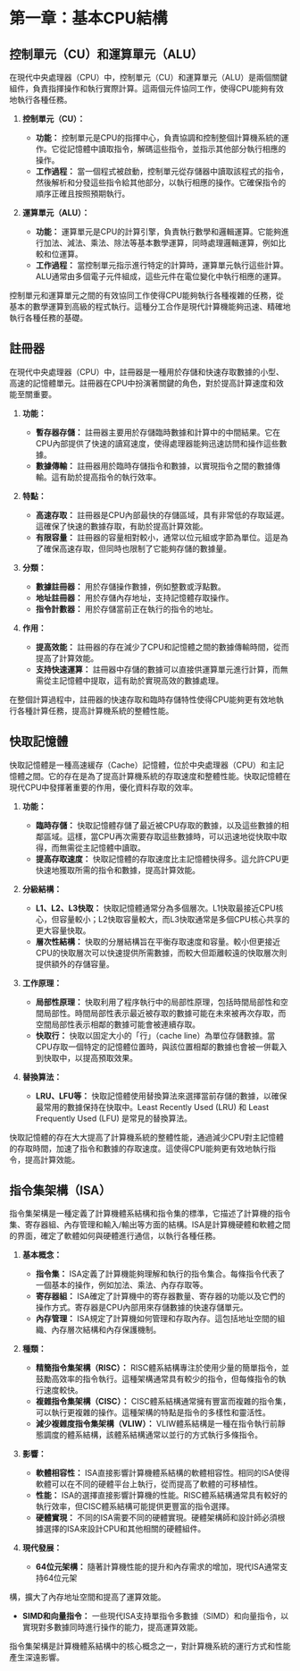 # 第一章：基本CPU結構

## 控制單元（CU）和運算單元（ALU）
在現代中央處理器（CPU）中，控制單元（CU）和運算單元（ALU）是兩個關鍵組件，負責指揮操作和執行實際計算。這兩個元件協同工作，使得CPU能夠有效地執行各種任務。

1. **控制單元（CU）：**
   - **功能：** 控制單元是CPU的指揮中心，負責協調和控制整個計算機系統的運作。它從記憶體中讀取指令，解碼這些指令，並指示其他部分執行相應的操作。
   - **工作過程：** 當一個程式被啟動，控制單元從存儲器中讀取該程式的指令，然後解析和分發這些指令給其他部分，以執行相應的操作。它確保指令的順序正確且按照預期執行。

2. **運算單元（ALU）：**
   - **功能：** 運算單元是CPU的計算引擎，負責執行數學和邏輯運算。它能夠進行加法、減法、乘法、除法等基本數學運算，同時處理邏輯運算，例如比較和位運算。
   - **工作過程：** 當控制單元指示進行特定的計算時，運算單元執行這些計算。ALU通常由多個電子元件組成，這些元件在電位變化中執行相應的運算。

控制單元和運算單元之間的有效協同工作使得CPU能夠執行各種複雜的任務，從基本的數學運算到高級的程式執行。這種分工合作是現代計算機能夠迅速、精確地執行各種任務的基礎。

## 註冊器
在現代中央處理器（CPU）中，註冊器是一種用於存儲和快速存取數據的小型、高速的記憶體單元。註冊器在CPU中扮演著關鍵的角色，對於提高計算速度和效能至關重要。

1. **功能：**
   - **暫存器存儲：** 註冊器主要用於存儲臨時數據和計算中的中間結果。它在CPU內部提供了快速的讀寫速度，使得處理器能夠迅速訪問和操作這些數據。
   - **數據傳輸：** 註冊器用於臨時存儲指令和數據，以實現指令之間的數據傳輸。這有助於提高指令的執行效率。

2. **特點：**
   - **高速存取：** 註冊器是CPU內部最快的存儲區域，具有非常低的存取延遲。這確保了快速的數據存取，有助於提高計算效能。
   - **有限容量：** 註冊器的容量相對較小，通常以位元組或字節為單位。這是為了確保高速存取，但同時也限制了它能夠存儲的數據量。

3. **分類：**
   - **數據註冊器：** 用於存儲操作數據，例如整數或浮點數。
   - **地址註冊器：** 用於存儲內存地址，支持記憶體存取操作。
   - **指令計數器：** 用於存儲當前正在執行的指令的地址。

4. **作用：**
   - **提高效能：** 註冊器的存在減少了CPU和記憶體之間的數據傳輸時間，從而提高了計算效能。
   - **支持快速運算：** 註冊器中存儲的數據可以直接供運算單元進行計算，而無需從主記憶體中提取，這有助於實現高效的數據處理。

在整個計算過程中，註冊器的快速存取和臨時存儲特性使得CPU能夠更有效地執行各種計算任務，提高計算機系統的整體性能。

## 快取記憶體
快取記憶體是一種高速緩存（Cache）記憶體，位於中央處理器（CPU）和主記憶體之間。它的存在是為了提高計算機系統的存取速度和整體性能。快取記憶體在現代CPU中發揮著重要的作用，優化資料存取的效率。

1. **功能：**
   - **臨時存儲：** 快取記憶體存儲了最近被CPU存取的數據，以及這些數據的相鄰區域。這樣，當CPU再次需要存取這些數據時，可以迅速地從快取中取得，而無需從主記憶體中讀取。
   - **提高存取速度：** 快取記憶體的存取速度比主記憶體快得多。這允許CPU更快速地獲取所需的指令和數據，提高計算效能。

2. **分級結構：**
   - **L1、L2、L3快取：** 快取記憶體通常分為多個層次。L1快取最接近CPU核心，但容量較小；L2快取容量較大，而L3快取通常是多個CPU核心共享的更大容量快取。
   - **層次性結構：** 快取的分層結構旨在平衡存取速度和容量。較小但更接近CPU的快取層次可以快速提供所需數據，而較大但距離較遠的快取層次則提供額外的存儲容量。

3. **工作原理：**
   - **局部性原理：** 快取利用了程序執行中的局部性原理，包括時間局部性和空間局部性。時間局部性表示最近被存取的數據可能在未來被再次存取，而空間局部性表示相鄰的數據可能會被連續存取。
   - **快取行：** 快取以固定大小的「行」（cache line）為單位存儲數據。當CPU存取一個特定的記憶體位置時，與該位置相鄰的數據也會被一併載入到快取中，以提高預取效果。

4. **替換算法：**
   - **LRU、LFU等：** 快取記憶體使用替換算法來選擇當前存儲的數據，以確保最常用的數據保持在快取中。Least Recently Used (LRU) 和 Least Frequently Used (LFU) 是常見的替換算法。

快取記憶體的存在大大提高了計算機系統的整體性能，通過減少CPU對主記憶體的存取時間，加速了指令和數據的存取速度。這使得CPU能夠更有效地執行指令，提高計算效能。

## 指令集架構（ISA）
指令集架構是一種定義了計算機體系結構和指令集的標準，它描述了計算機的指令集、寄存器組、內存管理和輸入/輸出等方面的結構。ISA是計算機硬體和軟體之間的界面，確定了軟體如何與硬體進行通信，以執行各種任務。

1. **基本概念：**
   - **指令集：** ISA定義了計算機能夠理解和執行的指令集合。每條指令代表了一個基本的操作，例如加法、乘法、內存存取等。
   - **寄存器組：** ISA確定了計算機中的寄存器數量、寄存器的功能以及它們的操作方式。寄存器是CPU內部用來存儲數據的快速存儲單元。
   - **內存管理：** ISA規定了計算機如何管理和存取內存。這包括地址空間的組織、內存層次結構和內存保護機制。

2. **種類：**
   - **精簡指令集架構（RISC）：** RISC體系結構專注於使用少量的簡單指令，並鼓勵高效率的指令執行。這種架構通常具有較少的指令，但每條指令的執行速度較快。
   - **複雜指令集架構（CISC）：** CISC體系結構通常擁有豐富而複雜的指令集，可以執行更複雜的操作。這種架構的特點是指令的多樣性和靈活性。
   - **減少複雜度指令集架構（VLIW）：** VLIW體系結構是一種在指令執行前靜態調度的體系結構，該體系結構通常以並行的方式執行多條指令。

3. **影響：**
   - **軟體相容性：** ISA直接影響計算機體系結構的軟體相容性。相同的ISA使得軟體可以在不同的硬體平台上執行，從而提高了軟體的可移植性。
   - **性能：** ISA的選擇直接影響計算機的性能。RISC體系結構通常具有較好的執行效率，但CISC體系結構可能提供更豐富的指令選擇。
   - **硬體實現：** 不同的ISA需要不同的硬體實現。硬體架構師和設計師必須根據選擇的ISA來設計CPU和其他相關的硬體組件。

4. **現代發展：**
   - **64位元架構：** 隨著計算機性能的提升和內存需求的增加，現代ISA通常支持64位元架

構，擴大了內存地址空間和提高了運算效能。
   - **SIMD和向量指令：** 一些現代ISA支持單指令多數據（SIMD）和向量指令，以實現對多數據同時進行操作的能力，提高運算效能。

指令集架構是計算機體系結構中的核心概念之一，對計算機系統的運行方式和性能產生深遠影響。